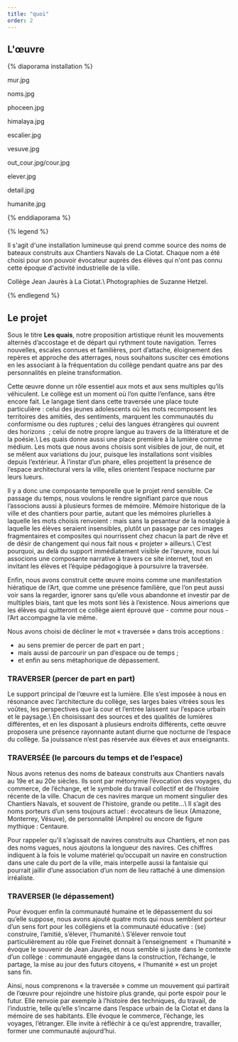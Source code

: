 ```yaml
---
title: "quoi"
order: 2
---
```


L'œuvre
-------

{% diaporama installation %}

mur.jpg

noms.jpg

phoceen.jpg

himalaya.jpg

escalier.jpg

vesuve.jpg

out_cour.jpg/cour.jpg

elever.jpg

detail.jpg

humanite.jpg


{% enddiaporama %}

{% legend %}

Il s'agit d'une installation lumineuse qui prend comme source des noms de bateaux construits aux Chantiers Navals de La Ciotat. Chaque nom a été choisi pour son pouvoir évocateur auprès des élèves qui n'ont pas connu cette époque d'activité industrielle de la ville.

Collège Jean Jaurès à La Ciotat.\\
Photographies de Suzanne Hetzel.

{% endlegend %}


Le projet
---------

Sous le titre **Les quais**, notre proposition artistique réunit les mouvements alternés d’accostage et de départ qui rythment toute navigation. Terres nouvelles, escales connues et familières, port d’attache, éloignement des repères et approche des atterrages, nous souhaitons susciter ces émotions en les associant à la fréquentation du collège pendant quatre ans par des personnalités en pleine transformation.


Cette œuvre donne un rôle essentiel aux mots et aux sens multiples qu’ils véhiculent. Le collège est un moment où l’on quitte l’enfance, sans être encore fait. Le langage tient dans cette traversée une place toute particulière&nbsp;: celui des jeunes adolescents où les mots recomposent les territoires des amitiés, des sentiments, marquent les communautés du conformisme ou des ruptures&nbsp;; celui des langues étrangères qui ouvrent des horizons &nbsp;; celui de notre propre langue au travers de la littérature et de la poésie.\\
Les quais donne aussi une place première à la lumière comme médium. Les mots que nous avons choisis sont visibles de jour, de nuit, et se mêlent aux variations du jour, puisque les installations sont visibles depuis l’extérieur. À l’instar d’un phare, elles projettent la présence de l’espace architectural vers la ville, elles orientent l’espace nocturne par leurs lueurs.


Il y a donc une composante temporelle que le projet rend sensible. Ce passage du temps, nous voulons le rendre signifiant parce que nous l’associons aussi à plusieurs formes de mémoire. Mémoire historique de la ville et des chantiers pour partie, autant que les mémoires plurielles à laquelle les mots choisis renvoient&nbsp;: mais sans la pesanteur de la nostalgie à laquelle les élèves seraient insensibles, plutôt un passage par ces images fragmentaires et composites qui nourrissent chez chacun la part de rêve et de désir de changement qui nous fait nous «&nbsp;projeter&nbsp;» ailleurs.\\
C’est pourquoi, au delà du support immédiatement visible de l’œuvre, nous lui associons une composante narrative à travers ce site internet, tout en invitant les élèves et l’équipe pédagogique à poursuivre la traversée.


Enfin, nous avons construit cette œuvre moins comme une manifestation hiératique de l’Art, que comme une présence familière, que l’on peut aussi voir sans la regarder, ignorer sans qu’elle vous abandonne et investir par de multiples biais, tant que les mots sont liés à l’existence. Nous aimerions que les élèves qui quitteront ce collège aient éprouvé que -&nbsp;comme pour nous&nbsp;- l’Art accompagne la vie même.


Nous avons choisi de décliner le mot «&nbsp;traversée&nbsp;» dans trois acceptions&nbsp;:

- au sens premier de percer de part en part&nbsp;;
- mais aussi de parcourir un pan d’espace ou de temps&nbsp;;
- et enfin au sens métaphorique de dépassement.


### TRAVERSER (percer de part en part)

Le support principal de l’œuvre est la lumière. Elle s’est imposée à nous en résonance avec l’architecture du collège, ses larges baies vitrées sous les voûtes, les perspectives que la cour et l’entrée laissent sur l’espace urbain et le paysage.\\
En choisissant des sources et des qualités de lumières différentes, et en les disposant à plusieurs endroits différents, cette œuvre proposera une présence rayonnante autant diurne que nocturne de l’espace du collège. Sa jouissance n’est pas réservée aux élèves et aux enseignants.


### TRAVERSÉE (le parcours du temps et de l’espace)

Nous avons retenus des noms de bateaux construits aux Chantiers navals au 19e et au 20e siècles. Ils sont par métonymie l’évocation des voyages, du commerce, de l’échange, et le symbole du travail collectif et de l’histoire récente de la ville. Chacun de ces navires marque un moment singulier des Chantiers Navals, et souvent de l’histoire, grande ou petite…\\
Il s’agit des noms porteurs d’un sens toujours actuel&nbsp;: évocateurs de lieux (Amazone, Monterrey, Vésuve), de personnalité (Ampère) ou encore de figure mythique&nbsp;: Centaure.

Pour rappeler qu’il s’agissait de navires construits aux Chantiers, et non pas des noms vagues, nous ajoutons la longueur des navires. Ces chiffres indiquent à la fois le volume matériel qu’occupait un navire en construction dans une cale du port de la ville, mais interpelle aussi la fantaisie qui pourrait jaillir d’une association d’un nom de lieu rattaché à une dimension irréaliste.


### TRAVERSER (le dépassement)

Pour évoquer enfin la communauté humaine et le dépassement du soi qu’elle suppose, nous avons ajouté quatre mots qui nous semblent porteur d’un sens fort pour les collégiens et la communauté éducative&nbsp;: (se) construire, l’amitié, s’élever, l’humanité.\\
S’élever renvoie tout particulièrement au rôle que Freinet donnait à l’enseignement&nbsp; «&nbsp;l’humanité&nbsp;» évoque le souvenir de Jean Jaurès, et nous semble si juste dans le contexte d’un collège&nbsp;: communauté engagée dans la construction, l’échange, le partage, la mise au jour des futurs citoyens, «&nbsp;l’humanité&nbsp;» est un projet sans fin.


Ainsi, nous comprenons «&nbsp;la traversée&nbsp;» comme un mouvement qui partirait de l’œuvre pour rejoindre une histoire plus grande, qui porte espoir pour le futur. Elle renvoie par exemple à l’histoire des techniques, du travail, de l’industrie, telle qu’elle s’incarne dans l’espace urbain de la Ciotat et dans la mémoire de ses habitants. Elle évoque le commerce, l’échange, les voyages, l’étranger. Elle invite à réfléchir à ce qu’est apprendre, travailler, former une communauté aujourd’hui.

